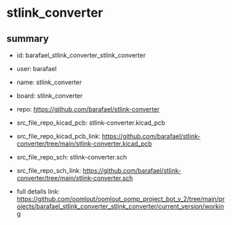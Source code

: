 # stlink_converter
 
## summary 
* id: barafael_stlink_converter_stlink_converter
* user: barafael
* name: stlink_converter
* board: stlink_converter
* repo: https://github.com/barafael/stlink-converter
* src_file_repo_kicad_pcb: stlink-converter.kicad_pcb
* src_file_repo_kicad_pcb_link: https://github.com/barafael/stlink-converter/tree/main/stlink-converter.kicad_pcb


* src_file_repo_sch: stlink-converter.sch
* src_file_repo_sch_link: https://github.com/barafael/stlink-converter/tree/main/stlink-converter.sch
* full details link: https://github.com/oomlout/oomlout_oomp_project_bot_v_2/tree/main/projects/barafael_stlink_converter_stlink_converter/current_version/working  






